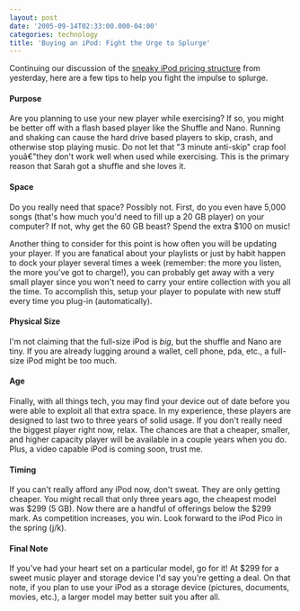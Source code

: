 ```yaml
---
layout: post
date: '2005-09-14T02:33:00.000-04:00'
categories: technology
title: 'Buying an iPod: Fight the Urge to Splurge'
---
```


Continuing our discussion of the [sneaky iPod pricing structure](http://wassupy.com/?p=427) from yesterday, here are a few tips to help you fight the impulse to splurge.

#### Purpose

Are you planning to use your new player while exercising? If so, you might be better off with a flash based player like the Shuffle and Nano. Running and shaking can cause the hard drive based players to skip, crash, and otherwise stop playing music. Do not let that "3 minute anti-skip" crap fool youâ€”they don't work well when used while exercising. This is the primary reason that Sarah got a shuffle and she loves it.

#### Space

Do you really need that space? Possibly not. First, do you even have 5,000 songs (that's how much you'd need to fill up a 20 GB player) on your computer? If not, why get the 60 GB beast? Spend the extra $100 on music!

Another thing to consider for this point is how often you will be updating your player. If you are fanatical about your playlists or just by habit happen to dock your player several times a week (remember: the more you listen, the more you've got to charge!), you can probably get away with a very small player since you won't need to carry your entire collection with you all the time. To accomplish this, setup your player to populate with new stuff every time you plug-in (automatically).

#### Physical Size

I'm not claiming that the full-size iPod is *big*, but the shuffle and Nano are tiny. If you are already lugging around a wallet, cell phone, pda, etc., a full-size iPod might be too much. 

#### Age

Finally, with all things tech, you may find your device out of date before you were able to exploit all that extra space. In my experience, these players are designed to last two to three years of solid usage. If you don't really need the biggest player right now, relax. The chances are that a cheaper, smaller, and higher capacity player will be available in a couple years when you do. Plus, a video capable iPod is coming soon, trust me.

#### Timing

If you can't really afford any iPod now, don't sweat. They are only getting cheaper. You might recall that only three years ago, the cheapest model was $299 (5 GB). Now there are a handful of offerings below the $299 mark. As competition increases, you win. Look forward to the iPod Pico in the spring (j/k).

#### Final Note

If you've had your heart set on a particular model, go for it! At $299 for a sweet music player and storage device I'd say you're getting a deal. On that note, if you plan to use your iPod as a storage device (pictures, documents, movies, etc.), a larger model may better suit you after all.